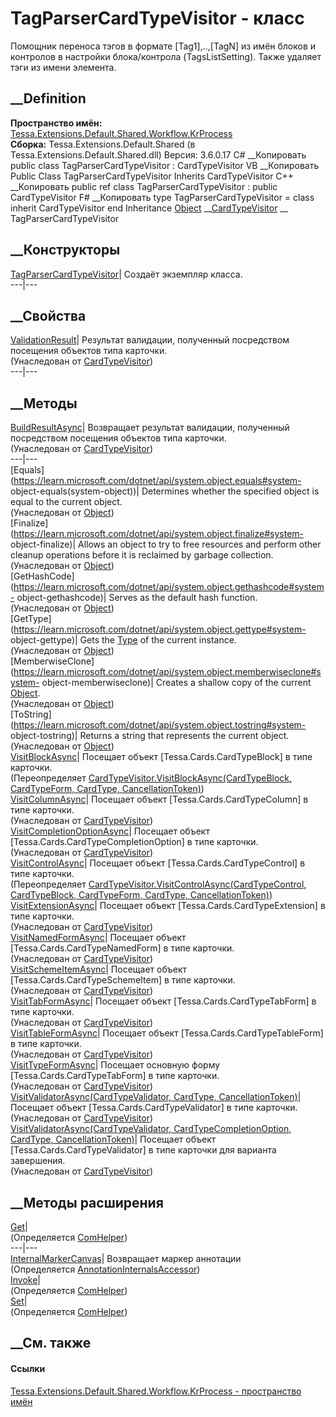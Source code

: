 # TagParserCardTypeVisitor - класс
Помощник переноса тэгов в формате [Tag1],..,[TagN] из имён блоков и контролов
в настройки блока/контрола (TagsListSetting). Также удаляет тэги из имени
элемента.
## __Definition
 **Пространство имён:**
[Tessa.Extensions.Default.Shared.Workflow.KrProcess](N_Tessa_Extensions_Default_Shared_Workflow_KrProcess.htm)  
 **Сборка:** Tessa.Extensions.Default.Shared (в
Tessa.Extensions.Default.Shared.dll) Версия: 3.6.0.17
C# __Копировать
     public class TagParserCardTypeVisitor : CardTypeVisitor
VB __Копировать
     Public Class TagParserCardTypeVisitor
    	Inherits CardTypeVisitor
C++ __Копировать
     public ref class TagParserCardTypeVisitor : public CardTypeVisitor
F# __Копировать
     type TagParserCardTypeVisitor = 
        class
            inherit CardTypeVisitor
        end
Inheritance
    [Object](https://learn.microsoft.com/dotnet/api/system.object) __[CardTypeVisitor](T_Tessa_Cards_CardTypeVisitor.htm) __ TagParserCardTypeVisitor
##  __Конструкторы
[TagParserCardTypeVisitor](M_Tessa_Extensions_Default_Shared_Workflow_KrProcess_TagParserCardTypeVisitor__ctor.htm)|
Создаёт экземпляр класса.  
---|---  
## __Свойства
[ValidationResult](P_Tessa_Cards_CardTypeVisitor_ValidationResult.htm)|
Результат валидации, полученный посредством посещения объектов типа карточки.  
(Унаследован от [CardTypeVisitor](T_Tessa_Cards_CardTypeVisitor.htm))  
---|---  
##  __Методы
[BuildResultAsync](M_Tessa_Cards_CardTypeVisitor_BuildResultAsync.htm)|
Возвращает результат валидации, полученный посредством посещения объектов типа
карточки.  
(Унаследован от [CardTypeVisitor](T_Tessa_Cards_CardTypeVisitor.htm))  
---|---  
[Equals](https://learn.microsoft.com/dotnet/api/system.object.equals#system-
object-equals\(system-object\))| Determines whether the specified object is
equal to the current object.  
(Унаследован от
[Object](https://learn.microsoft.com/dotnet/api/system.object))  
[Finalize](https://learn.microsoft.com/dotnet/api/system.object.finalize#system-
object-finalize)| Allows an object to try to free resources and perform other
cleanup operations before it is reclaimed by garbage collection.  
(Унаследован от
[Object](https://learn.microsoft.com/dotnet/api/system.object))  
[GetHashCode](https://learn.microsoft.com/dotnet/api/system.object.gethashcode#system-
object-gethashcode)| Serves as the default hash function.  
(Унаследован от
[Object](https://learn.microsoft.com/dotnet/api/system.object))  
[GetType](https://learn.microsoft.com/dotnet/api/system.object.gettype#system-
object-gettype)| Gets the
[Type](https://learn.microsoft.com/dotnet/api/system.type) of the current
instance.  
(Унаследован от
[Object](https://learn.microsoft.com/dotnet/api/system.object))  
[MemberwiseClone](https://learn.microsoft.com/dotnet/api/system.object.memberwiseclone#system-
object-memberwiseclone)| Creates a shallow copy of the current
[Object](https://learn.microsoft.com/dotnet/api/system.object).  
(Унаследован от
[Object](https://learn.microsoft.com/dotnet/api/system.object))  
[ToString](https://learn.microsoft.com/dotnet/api/system.object.tostring#system-
object-tostring)| Returns a string that represents the current object.  
(Унаследован от
[Object](https://learn.microsoft.com/dotnet/api/system.object))  
[VisitBlockAsync](M_Tessa_Extensions_Default_Shared_Workflow_KrProcess_TagParserCardTypeVisitor_VisitBlockAsync.htm)|
Посещает объект [Tessa.Cards.CardTypeBlock] в типе карточки.  
(Переопределяет [CardTypeVisitor.VisitBlockAsync(CardTypeBlock, CardTypeForm,
CardType,
CancellationToken)](M_Tessa_Cards_CardTypeVisitor_VisitBlockAsync.htm))  
[VisitColumnAsync](M_Tessa_Cards_CardTypeVisitor_VisitColumnAsync.htm)|
Посещает объект [Tessa.Cards.CardTypeColumn] в типе карточки.  
(Унаследован от [CardTypeVisitor](T_Tessa_Cards_CardTypeVisitor.htm))  
[VisitCompletionOptionAsync](M_Tessa_Cards_CardTypeVisitor_VisitCompletionOptionAsync.htm)|
Посещает объект [Tessa.Cards.CardTypeCompletionOption] в типе карточки.  
(Унаследован от [CardTypeVisitor](T_Tessa_Cards_CardTypeVisitor.htm))  
[VisitControlAsync](M_Tessa_Extensions_Default_Shared_Workflow_KrProcess_TagParserCardTypeVisitor_VisitControlAsync.htm)|
Посещает объект [Tessa.Cards.CardTypeControl] в типе карточки.  
(Переопределяет [CardTypeVisitor.VisitControlAsync(CardTypeControl,
CardTypeBlock, CardTypeForm, CardType,
CancellationToken)](M_Tessa_Cards_CardTypeVisitor_VisitControlAsync.htm))  
[VisitExtensionAsync](M_Tessa_Cards_CardTypeVisitor_VisitExtensionAsync.htm)|
Посещает объект [Tessa.Cards.CardTypeExtension] в типе карточки.  
(Унаследован от [CardTypeVisitor](T_Tessa_Cards_CardTypeVisitor.htm))  
[VisitNamedFormAsync](M_Tessa_Cards_CardTypeVisitor_VisitNamedFormAsync.htm)|
Посещает объект [Tessa.Cards.CardTypeNamedForm] в типе карточки.  
(Унаследован от [CardTypeVisitor](T_Tessa_Cards_CardTypeVisitor.htm))  
[VisitSchemeItemAsync](M_Tessa_Cards_CardTypeVisitor_VisitSchemeItemAsync.htm)|
Посещает объект [Tessa.Cards.CardTypeSchemeItem] в типе карточки.  
(Унаследован от [CardTypeVisitor](T_Tessa_Cards_CardTypeVisitor.htm))  
[VisitTabFormAsync](M_Tessa_Cards_CardTypeVisitor_VisitTabFormAsync.htm)|
Посещает объект [Tessa.Cards.CardTypeTabForm] в типе карточки.  
(Унаследован от [CardTypeVisitor](T_Tessa_Cards_CardTypeVisitor.htm))  
[VisitTableFormAsync](M_Tessa_Cards_CardTypeVisitor_VisitTableFormAsync.htm)|
Посещает объект [Tessa.Cards.CardTypeTableForm] в типе карточки.  
(Унаследован от [CardTypeVisitor](T_Tessa_Cards_CardTypeVisitor.htm))  
[VisitTypeFormAsync](M_Tessa_Cards_CardTypeVisitor_VisitTypeFormAsync.htm)|
Посещает основную форму [Tessa.Cards.CardTypeTabForm] в типе карточки.  
(Унаследован от [CardTypeVisitor](T_Tessa_Cards_CardTypeVisitor.htm))  
[VisitValidatorAsync(CardTypeValidator, CardType,
CancellationToken)](M_Tessa_Cards_CardTypeVisitor_VisitValidatorAsync.htm)|
Посещает объект [Tessa.Cards.CardTypeValidator] в типе карточки.  
(Унаследован от [CardTypeVisitor](T_Tessa_Cards_CardTypeVisitor.htm))  
[VisitValidatorAsync(CardTypeValidator, CardTypeCompletionOption, CardType,
CancellationToken)](M_Tessa_Cards_CardTypeVisitor_VisitValidatorAsync_1.htm)|
Посещает объект [Tessa.Cards.CardTypeValidator] в типе карточки для варианта
завершения.  
(Унаследован от [CardTypeVisitor](T_Tessa_Cards_CardTypeVisitor.htm))  
##  __Методы расширения
[Get](M_Tessa_Extensions_Default_Client_EDS_ComHelper_Get.htm)|  
(Определяется
[ComHelper](T_Tessa_Extensions_Default_Client_EDS_ComHelper.htm))  
---|---  
[InternalMarkerCanvas](M_Tessa_UI_Views_Charting_Annotations_AnnotationInternalsAccessor_InternalMarkerCanvas.htm)|
Возвращает маркер аннотации  
(Определяется
[AnnotationInternalsAccessor](T_Tessa_UI_Views_Charting_Annotations_AnnotationInternalsAccessor.htm))  
[Invoke](M_Tessa_Extensions_Default_Client_EDS_ComHelper_Invoke.htm)|  
(Определяется
[ComHelper](T_Tessa_Extensions_Default_Client_EDS_ComHelper.htm))  
[Set](M_Tessa_Extensions_Default_Client_EDS_ComHelper_Set.htm)|  
(Определяется
[ComHelper](T_Tessa_Extensions_Default_Client_EDS_ComHelper.htm))  
##  __См. также
#### Ссылки
[Tessa.Extensions.Default.Shared.Workflow.KrProcess - пространство
имён](N_Tessa_Extensions_Default_Shared_Workflow_KrProcess.htm)
